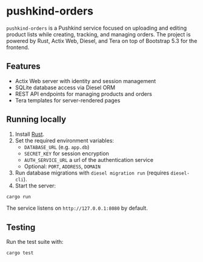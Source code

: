 # pushkind-orders

`pushkind-orders` is a Pushkind service focused on uploading and editing product lists while creating, tracking, and managing orders. The project is powered by Rust, Actix Web, Diesel, and Tera on top of Bootstrap 5.3 for the frontend.

## Features

- Actix Web server with identity and session management
- SQLite database access via Diesel ORM
- REST API endpoints for managing products and orders
- Tera templates for server-rendered pages

## Running locally

1. Install [Rust](https://www.rust-lang.org/tools/install).
2. Set the required environment variables:
   - `DATABASE_URL` (e.g. `app.db`)
   - `SECRET_KEY` for session encryption
   - `AUTH_SERVICE_URL` a url of the authentication service
   - Optional: `PORT`, `ADDRESS`, `DOMAIN`
3. Run database migrations with `diesel migration run` (requires `diesel-cli`).
4. Start the server:

```bash
cargo run
```

The service listens on `http://127.0.0.1:8080` by default.

## Testing

Run the test suite with:

```bash
cargo test
```
